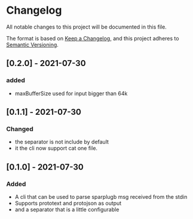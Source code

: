 # Changelog
All notable changes to this project will be documented in this file.

The format is based on [Keep a Changelog](https://keepachangelog.com/en/1.0.0/),
and this project adheres to [Semantic Versioning](https://semver.org/spec/v2.0.0.html).

## [0.2.0] - 2021-07-30
### added
- maxBufferSize used for input bigger than 64k

## [0.1.1] - 2021-07-30
### Changed
- the separator is not include by default
- it the cli now support cat one file.

## [0.1.0] - 2021-07-30
### Added
- A cli that can be used to parse sparplugb msg received from the stdin
- Supports prototext and protojson as output
- and a separator that is a little configurable